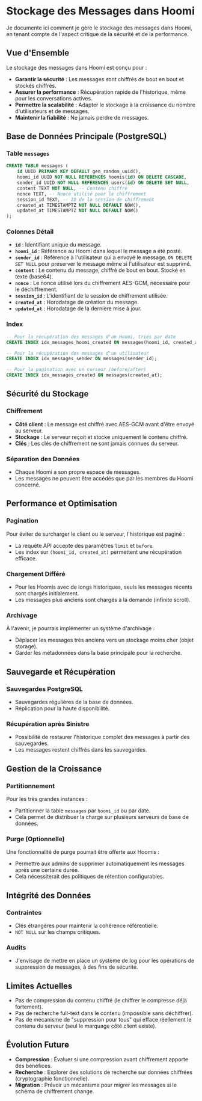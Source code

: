 # Stockage des Messages dans Hoomi

Je documente ici comment je gère le stockage des messages dans Hoomi, en tenant compte de l'aspect critique de la sécurité et de la performance.

## Vue d'Ensemble

Le stockage des messages dans Hoomi est conçu pour :
- **Garantir la sécurité** : Les messages sont chiffrés de bout en bout et stockés chiffrés.
- **Assurer la performance** : Récupération rapide de l'historique, même pour les conversations actives.
- **Permettre la scalabilité** : Adapter le stockage à la croissance du nombre d'utilisateurs et de messages.
- **Maintenir la fiabilité** : Ne jamais perdre de messages.

## Base de Données Principale (PostgreSQL)

### Table `messages`

```sql
CREATE TABLE messages (
    id UUID PRIMARY KEY DEFAULT gen_random_uuid(),
    hoomi_id UUID NOT NULL REFERENCES hoomis(id) ON DELETE CASCADE,
    sender_id UUID NOT NULL REFERENCES users(id) ON DELETE SET NULL,
    content TEXT NOT NULL, -- Contenu chiffré
    nonce TEXT, -- Nonce utilisé pour le chiffrement
    session_id TEXT, -- ID de la session de chiffrement
    created_at TIMESTAMPTZ NOT NULL DEFAULT NOW(),
    updated_at TIMESTAMPTZ NOT NULL DEFAULT NOW()
);
```

### Colonnes Détail

- **`id`** : Identifiant unique du message.
- **`hoomi_id`** : Référence au Hoomi dans lequel le message a été posté.
- **`sender_id`** : Référence à l'utilisateur qui a envoyé le message. `ON DELETE SET NULL` pour préserver le message même si l'utilisateur est supprimé.
- **`content`** : Le contenu du message, chiffré de bout en bout. Stocké en texte (base64).
- **`nonce`** : Le nonce utilisé lors du chiffrement AES-GCM, nécessaire pour le déchiffrement.
- **`session_id`** : L'identifiant de la session de chiffrement utilisée.
- **`created_at`** : Horodatage de création du message.
- **`updated_at`** : Horodatage de la dernière mise à jour.

### Index

```sql
-- Pour la récupération des messages d'un Hoomi, triés par date
CREATE INDEX idx_messages_hoomi_created ON messages(hoomi_id, created_at);

-- Pour la récupération des messages d'un utilisateur
CREATE INDEX idx_messages_sender ON messages(sender_id);

-- Pour la pagination avec un curseur (before/after)
CREATE INDEX idx_messages_created ON messages(created_at);
```

## Sécurité du Stockage

### Chiffrement

- **Côté client** : Le message est chiffré avec AES-GCM avant d'être envoyé au serveur.
- **Stockage** : Le serveur reçoit et stocke uniquement le contenu chiffré.
- **Clés** : Les clés de chiffrement ne sont jamais connues du serveur.

### Séparation des Données

- Chaque Hoomi a son propre espace de messages.
- Les messages ne peuvent être accédés que par les membres du Hoomi concerné.

## Performance et Optimisation

### Pagination

Pour éviter de surcharger le client ou le serveur, l'historique est paginé :
- La requête API accepte des paramètres `limit` et `before`.
- Les index sur `(hoomi_id, created_at)` permettent une récupération efficace.

### Chargement Différé

- Pour les Hoomis avec de longs historiques, seuls les messages récents sont chargés initialement.
- Les messages plus anciens sont chargés à la demande (infinite scroll).

### Archivage

À l'avenir, je pourrais implémenter un système d'archivage :
- Déplacer les messages très anciens vers un stockage moins cher (objet storage).
- Garder les métadonnées dans la base principale pour la recherche.

## Sauvegarde et Récupération

### Sauvegardes PostgreSQL

- Sauvegardes régulières de la base de données.
- Réplication pour la haute disponibilité.

### Récupération après Sinistre

- Possibilité de restaurer l'historique complet des messages à partir des sauvegardes.
- Les messages restent chiffrés dans les sauvegardes.

## Gestion de la Croissance

### Partitionnement

Pour les très grandes instances :
- Partitionner la table `messages` par `hoomi_id` ou par date.
- Cela permet de distribuer la charge sur plusieurs serveurs de base de données.

### Purge (Optionnelle)

Une fonctionnalité de purge pourrait être offerte aux Hoomis :
- Permettre aux admins de supprimer automatiquement les messages après une certaine durée.
- Cela nécessiterait des politiques de rétention configurables.

## Intégrité des Données

### Contraintes

- Clés étrangères pour maintenir la cohérence référentielle.
- `NOT NULL` sur les champs critiques.

### Audits

- J'envisage de mettre en place un système de log pour les opérations de suppression de messages, à des fins de sécurité.

## Limites Actuelles

- Pas de compression du contenu chiffré (le chiffrer le compresse déjà fortement).
- Pas de recherche full-text dans le contenu (impossible sans déchiffrer).
- Pas de mécanisme de "suppression pour tous" qui efface réellement le contenu du serveur (seul le marquage côté client existe).

## Évolution Future

- **Compression** : Évaluer si une compression avant chiffrement apporte des bénéfices.
- **Recherche** : Explorer des solutions de recherche sur données chiffrées (cryptographie fonctionnelle).
- **Migration** : Prévoir un mécanisme pour migrer les messages si le schéma de chiffrement change.